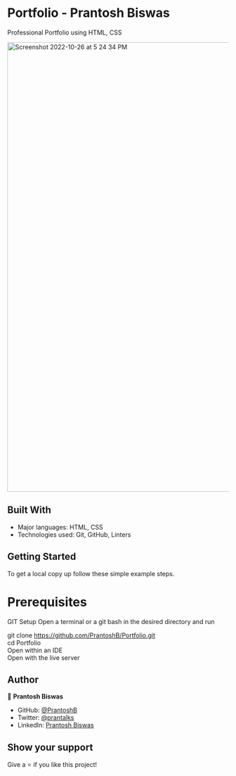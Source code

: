 # Portfolio - Prantosh Biswas
Professional Portfolio using HTML, CSS


<img width="1022" alt="Screenshot 2022-10-26 at 5 24 34 PM" src="https://user-images.githubusercontent.com/93311467/198123491-584c8937-f7e8-4fa8-a2fb-87a97512646b.png">



## Built With

- Major languages: 
    HTML, CSS
- Technologies used: 
    Git, GitHub, Linters
    
    
## Getting Started
To get a local copy up follow these simple example steps.

# Prerequisites
GIT
Setup
Open a terminal or a git bash in the desired directory and run 

git clone https://github.com/PrantoshB/Portfolio.git</br> 
cd Portfolio</br> 
Open within an IDE</br> 
Open with the live server</br> 


## Author

👤 **Prantosh Biswas**

- GitHub: [@PrantoshB](https://github.com/PrantoshB)
- Twitter: [@prantalks](https://twitter.com/prantalks)
- LinkedIn: [Prantosh Biswas](https://linkedin.com/in/prantosh)



## Show your support

Give a ⭐️ if you like this project!
